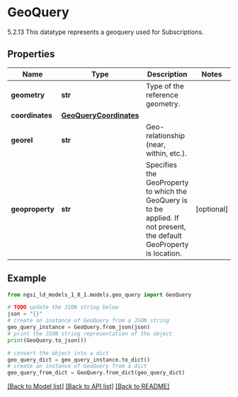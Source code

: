 # GeoQuery

5.2.13 This datatype represents a geoquery used for Subscriptions. 

## Properties

Name | Type | Description | Notes
------------ | ------------- | ------------- | -------------
**geometry** | **str** | Type of the reference geometry.  | 
**coordinates** | [**GeoQueryCoordinates**](GeoQueryCoordinates.md) |  | 
**georel** | **str** | Geo-relationship (near, within, etc.).  | 
**geoproperty** | **str** | Specifies the GeoProperty to which the GeoQuery is to be applied. If not present, the default GeoProperty is location.  | [optional] 

## Example

```python
from ngsi_ld_models_1_8_1.models.geo_query import GeoQuery

# TODO update the JSON string below
json = "{}"
# create an instance of GeoQuery from a JSON string
geo_query_instance = GeoQuery.from_json(json)
# print the JSON string representation of the object
print(GeoQuery.to_json())

# convert the object into a dict
geo_query_dict = geo_query_instance.to_dict()
# create an instance of GeoQuery from a dict
geo_query_from_dict = GeoQuery.from_dict(geo_query_dict)
```
[[Back to Model list]](../README.md#documentation-for-models) [[Back to API list]](../README.md#documentation-for-api-endpoints) [[Back to README]](../README.md)


